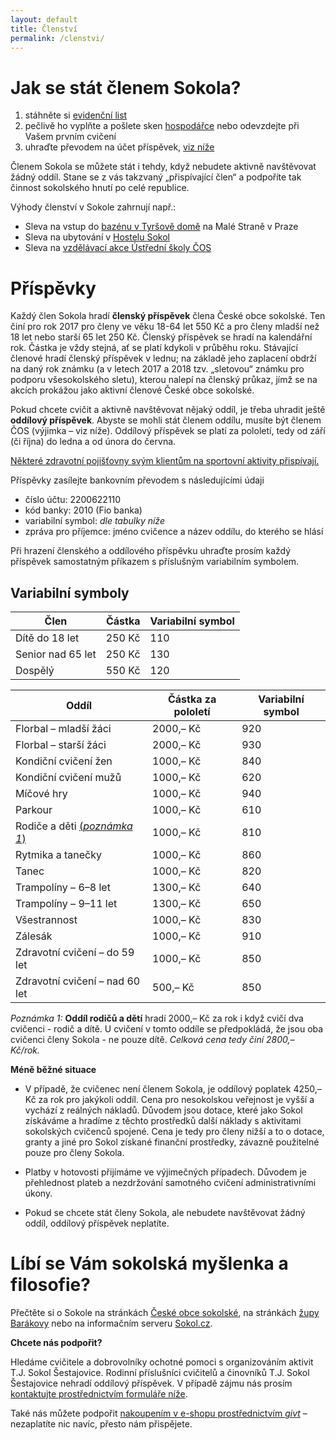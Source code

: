 ```yaml
---
layout: default
title: Členství
permalink: /clenstvi/
---
```


# Jak se stát členem Sokola? 

1. stáhněte si [evidenční list](/files/evidencni-list-cos-clen.xls)
2. pečlivě ho vyplňte a pošlete sken [hospodářce](/kontakt/#hospodka) nebo odevzdejte při Vašem prvním cvičení
3. uhraďte převodem na účet příspěvek, [viz níže](#pspvky)

Členem Sokola se můžete stát i tehdy, když nebudete aktivně navštěvovat žádný oddíl. Stane se z vás takzvaný „přispívající člen“ a podpoříte tak činnost sokolského hnutí po celé republice.

Výhody členství v Sokole zahrnují např.:

* Sleva na vstup do [bazénu v Tyršově domě](http://www.sokol.eu/obsah/5430/plavecky-bazen) na Malé Straně v Praze
* Sleva na ubytování v [Hostelu Sokol](http://www.sokol.eu/obsah/5391/hostel-sokol)
* Sleva na [vzdělávací akce Ústřední školy ČOS](http://www.sokol.eu/obsah/234/seminare-a-skoleni)

# Příspěvky

Každý člen Sokola hradí **členský příspěvek** člena České obce sokolské. Ten činí pro rok 2017 pro členy ve věku 18-64 let 550 Kč a pro členy mladší než 18 let nebo starší 65 let 250 Kč. Členský příspěvek se hradí na kalendářní rok. Částka je vždy stejná, ať se platí kdykoli v průběhu roku. Stávající členové hradí členský příspěvek v lednu; na základě jeho zaplacení obdrží na daný rok známku (a v letech 2017 a 2018 tzv. „sletovou“ známku pro podporu všesokolského sletu), kterou nalepí na členský průkaz, jímž se na akcích prokážou jako aktivní členové České obce sokolské.

Pokud chcete cvičit a aktivně navštěvovat nějaký oddíl, je třeba uhradit ještě **oddílový příspěvek**. Abyste se mohli stát členem oddílu, musíte být členem ČOS (výjimka – viz níže). Oddílový příspěvek se platí za pololetí, tedy od září (či října) do ledna a od února do června. 

[Některé zdravotní pojišťovny svým klientům na sportovní aktivity přispívají.](https://www.sokol.cz/sokol/index.php?action=zobrazdokument&typdok=1&iddok=3461)

Příspěvky zasílejte bankovním převodem s následujícími údaji

* číslo účtu: 2200622110
* kód banky: 2010 (Fio banka)
* variabilní symbol: _dle tabulky níže_
* zpráva pro příjemce: jméno cvičence a název oddílu, do kterého se hlásí

Při hrazení členského a oddílového příspěvku uhraďte prosím každý příspěvek samostatným příkazem s příslušným variabilním symbolem.

## Variabilní symboly

|        Člen       | Částka | Variabilní symbol |
|-------------------|--------|-------------------|
| Dítě do 18 let    | 250 Kč |               110 |
| Senior nad 65 let | 250 Kč |               130 |
| Dospělý           | 550 Kč |               120 |


|                       Oddíl                       | Částka za pololetí | Variabilní symbol |
|---------------------------------------------------|--------------------|-------------------|
| Florbal – mladší žáci                             | 2000,– Kč          |               920 |
| Florbal – starší žáci                             | 2000,– Kč          |               930 |
| Kondiční cvičení žen                              | 1000,– Kč          |               840 |
| Kondiční cvičení mužů                             | 1000,– Kč          |               620 |
| Míčové hry                                        | 1000,– Kč          |               940 |
| Parkour                                           | 1000,– Kč          |               610 |
| Rodiče a děti [(_poznámka 1_)](#1)                | 1000,– Kč          |               810 |
| Rytmika a tanečky                                 | 1000,– Kč          |               860 |
| Tanec                                             | 1000,– Kč          |               820 |
| Trampolíny – 6–8 let                              | 1300,– Kč          |               640 |
| Trampolíny – 9–11 let                             | 1300,– Kč          |               650 |
| Všestrannost                                      | 1000,– Kč          |               830 |
| Zálesák                                           | 1000,– Kč          |               910 |
| Zdravotní cvičení – do 59 let                     | 1000,– Kč          |               850 |
| Zdravotní cvičení – nad 60 let                    | 500,– Kč           |               850 |


<a id="1">_Poznámka 1:_</a> **Oddíl rodičů a dětí** hradí 2000,– Kč za rok i když cvičí dva cvičenci - rodič a dítě. U cvičení v tomto oddíle se předpokládá, že jsou oba cvičenci členy Sokola - ne pouze dítě. *Celková cena tedy činí 2800,– Kč/rok.*

**Méně běžné situace**

* V případě, že cvičenec není členem Sokola, je oddílový poplatek 4250,– Kč za rok pro jakýkoli oddíl. Cena pro nesokolskou veřejnost je vyšší a vychází z reálných nákladů. Důvodem jsou dotace, které jako Sokol získáváme a hradíme z těchto prostředků další náklady s aktivitami sokolských cvičenců spojené. Cena je tedy pro členy nižší a to o dotace, granty a jiné pro Sokol získané finanční prostředky, závazně použitelné pouze pro členy Sokola.

* Platby v hotovosti přijímáme ve výjimečných případech. Důvodem je přehlednost plateb a nezdržování samotného cvičení administrativními úkony.

* Pokud se chcete stát členy Sokola, ale nebudete navštěvovat žádný oddíl, oddílový příspěvek neplatíte.

# Líbí se Vám sokolská myšlenka a filosofie?

Přečtěte si o Sokole na stránkách [České obce sokolské](http://www.sokol.eu/menu/18), na stránkách [župy Barákovy](http://www.zupabarakova.sokol.cz/) nebo na informačním serveru [Sokol.cz](http://www.sokol.cz/sokol).

**Chcete nás podpořit?**

Hledáme cvičitele a dobrovolníky ochotné pomoci s organizováním aktivit T.J. Sokol Šestajovice. Rodinní příslušníci cvičitelů a činovníků T.J. Sokol Šestajovice nehradí oddílový příspěvek. V případě zájmu nás prosím [kontaktujte prostřednictvím formuláře níže](#f).

Také nás můžete podpořit [nakoupením v e-shopu prostřednictvím _givt_](https://givt.cz/RAOSset.php?organizationId=2903) – nezaplatíte nic navíc, přesto nám přispějete.